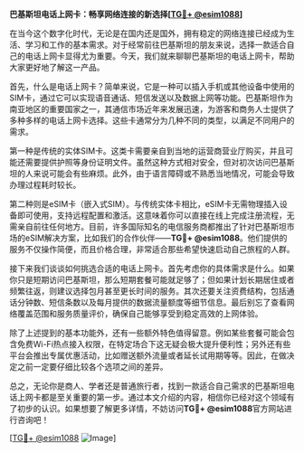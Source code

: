 **巴基斯坦电话上网卡：畅享网络连接的新选择[[TG💪+ @esim1088](https://t.me/s/esim1088)]**

在当今这个数字化时代，无论是在国内还是国外，拥有稳定的网络连接已经成为生活、学习和工作的基本需求。对于经常前往巴基斯坦的朋友来说，选择一款适合自己的电话上网卡显得尤为重要。今天，我们就来聊聊巴基斯坦的电话上网卡，帮助大家更好地了解这一产品。

首先，什么是电话上网卡？简单来说，它是一种可以插入手机或其他设备中使用的SIM卡，通过它可以实现语音通话、短信发送以及数据上网等功能。巴基斯坦作为南亚地区的重要国家之一，其通信市场近年来发展迅速，为游客和商务人士提供了多种多样的电话上网卡选择。这些卡通常分为几种不同的类型，以满足不同用户的需求。

第一种是传统的实体SIM卡。这类卡需要亲自到当地的运营商营业厅购买，并且可能还需要提供护照等身份证明文件。虽然这种方式相对安全，但对初次访问巴基斯坦的人来说可能会有些麻烦。此外，由于语言障碍或不熟悉当地情况，可能会导致办理过程耗时较长。

第二种则是eSIM卡（嵌入式SIM）。与传统实体卡相比，eSIM卡无需物理插入设备即可使用，支持远程配置和激活。这意味着你可以直接在线上完成注册流程，无需亲自前往任何地方。目前，许多国际知名的电信服务商都推出了针对巴基斯坦市场的eSIM解决方案，比如我们的合作伙伴——**TG💪+ @esim1088**。他们提供的服务不仅操作简便，而且价格合理，非常适合那些希望快速启动自己旅程的人群。

接下来我们谈谈如何挑选合适的电话上网卡。首先考虑你的具体需求是什么。如果你只是短期访问巴基斯坦，那么短期套餐可能就足够了；但如果计划长期居住或者频繁往返，则建议选择包月甚至更长时间的服务。其次还要关注资费结构，包括通话分钟数、短信条数以及每月提供的数据流量额度等细节信息。最后别忘了查看网络覆盖范围和服务质量评价，确保自己能够享受到稳定高效的上网体验。

除了上述提到的基本功能外，还有一些额外特色值得留意。例如某些套餐可能会包含免费Wi-Fi热点接入权限，在特定场合下这无疑会极大提升便利性；另外还有些平台会推出专属优惠活动，比如赠送额外流量或者延长试用期等等。因此，在做决定之前一定要仔细比较各个选项之间的差异。

总之，无论你是商人、学者还是普通旅行者，找到一款适合自己需求的巴基斯坦电话上网卡都是至关重要的第一步。通过本文介绍的内容，相信你已经对这个领域有了初步的认识。如果想要了解更多详情，不妨访问**TG💪+ @esim1088**官方网站进行咨询吧！

[[TG💪+ @esim1088](https://t.me/s/esim1088) ![Image](https://i.postimg.cc/4NQfJmqS/Snipaste-2025-05-13-00-14-12.png)]